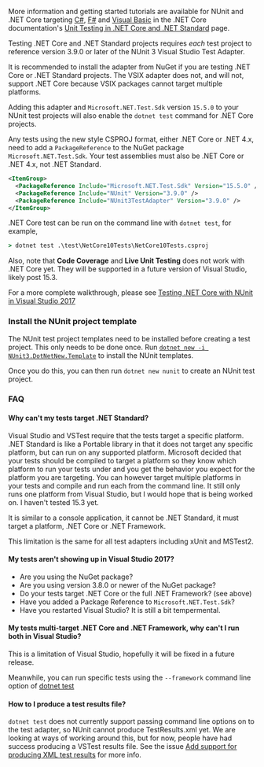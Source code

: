 More information and getting started tutorials are available for NUnit and .NET Core targeting [C#](https://docs.microsoft.com/en-us/dotnet/core/testing/unit-testing-with-nunit), [F#](https://docs.microsoft.com/en-us/dotnet/core/testing/unit-testing-fsharp-with-nunit) and [Visual Basic](https://docs.microsoft.com/en-us/dotnet/core/testing/unit-testing-visual-basic-with-nunit) in the .NET Core documentation's [Unit Testing in .NET Core and .NET Standard](https://docs.microsoft.com/en-us/dotnet/core/testing/) page.

Testing .NET Core and .NET Standard projects requires *each* test project to reference version 3.9.0 or later of the NUnit 3 Visual Studio Test Adapter.

It is recommended to install the adapter from NuGet if you are testing .NET Core or .NET Standard projects. The VSIX adapter does not, and will not, support .NET Core because VSIX packages cannot target multiple platforms.

Adding this adapter and `Microsoft.NET.Test.Sdk` version `15.5.0` to your NUnit test projects will also enable the `dotnet test` command for .NET Core projects.

Any tests using the new style CSPROJ format, either .NET Core or .NET 4.x, need to add a `PackageReference` to the NuGet package `Microsoft.NET.Test.Sdk`. Your test assemblies must also be .NET Core or .NET 4.x, not .NET Standard.

```xml
<ItemGroup>
  <PackageReference Include="Microsoft.NET.Test.Sdk" Version="15.5.0" />
  <PackageReference Include="NUnit" Version="3.9.0" />
  <PackageReference Include="NUnit3TestAdapter" Version="3.9.0" />
</ItemGroup>
```

.NET Core test can be run on the command line with `dotnet test`, for example,

```cmd
> dotnet test .\test\NetCore10Tests\NetCore10Tests.csproj
```

Also, note that **Code Coverage** and **Live Unit Testing** does not work with .NET Core yet. They will be supported in a future version of Visual Studio, likely post 15.3.

For a more complete walkthrough, please see [Testing .NET Core with NUnit in Visual Studio 2017](http://www.alteridem.net/2017/05/04/test-net-core-nunit-vs2017/)

### Install the NUnit project template

The NUnit test project templates need to be installed before creating a test project. This only needs to be done once. Run [`dotnet new -i NUnit3.DotNetNew.Template`](../tools/dotnet-new.md) to install the NUnit templates.

Once you do this, you can then run `dotnet new nunit` to create an NUnit test project.

### FAQ

#### Why can't my tests target .NET Standard?

Visual Studio and VSTest require that the tests target a specific platform. .NET Standard is like a Portable library in that it does not target any specific platform, but can run on any supported platform. Microsoft decided that your tests should be compiled to target a platform so they know which platform to run your tests under and you get the behavior you expect for the platform you are targeting. You can however target multiple platforms in your tests and compile and run each from the command line. It still only runs one platform from Visual Studio, but I would hope that is being worked on. I haven't tested 15.3 yet.

It is similar to a console application, it cannot be .NET Standard, it must target a platform, .NET Core or .NET Framework.

This limitation is the same for all test adapters including xUnit and MSTest2.

#### My tests aren't showing up in Visual Studio 2017?

- Are you using the NuGet package?
- Are you using version 3.8.0 or newer of the NuGet package?
- Do your tests target .NET Core or the full .NET Framework? (see above)
- Have you added a Package Reference to `Microsoft.NET.Test.Sdk`?
- Have you restarted Visual Studio? It is still a bit tempermental.

#### My tests multi-target .NET Core and .NET Framework, why can't I run both in Visual Studio?

This is a limitation of Visual Studio, hopefully it will be fixed in a future release.

Meanwhile, you can run specific tests using the `--framework` command line option of [dotnet test](https://docs.microsoft.com/en-ca/dotnet/core/tools/dotnet-test?tabs=netcore2x)

#### How to I produce a test results file?

`dotnet test` does not currently support passing command line options on to the test adapter, so NUnit
cannot produce TestResults.xml yet. We are looking at ways of working around this, but for now, people have
had success producing a VSTest results file. See the issue [Add support for producing XML test results](https://github.com/nunit/nunit3-vs-adapter/issues/323) for more info.
